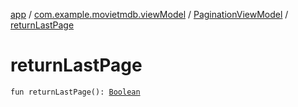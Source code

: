 [app](../../index.md) / [com.example.movietmdb.viewModel](../index.md) / [PaginationViewModel](index.md) / [returnLastPage](./return-last-page.md)

# returnLastPage

`fun returnLastPage(): `[`Boolean`](https://kotlinlang.org/api/latest/jvm/stdlib/kotlin/-boolean/index.html)